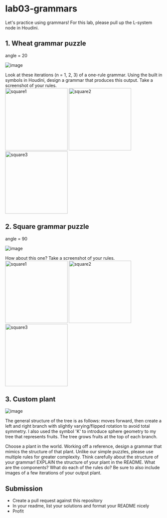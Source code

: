 # lab03-grammars
Let's practice using grammars! For this lab, please pull up the L-system node in Houdini.

## 1. Wheat grammar puzzle
angle = 20

![image](https://github.com/user-attachments/assets/d9aa0c53-da21-4255-b688-7fa43fce1ba7)

Look at these iterations (n = 1, 2, 3) of a one-rule grammar. Using the built in symbols in Houdini, design a grammar that produces this output. Take a screenshot of your rules.\
<img width="200" alt="square1" src="https://user-images.githubusercontent.com/1758825/193949661-a3a0e1f7-7d68-4b9e-8384-d9991e1e9fd2.png">
<img width="200" alt="square2" src="https://user-images.githubusercontent.com/1758825/193949853-cf2306b3-3537-4c24-91b5-0a3083bc87c0.png">
<img width="200" alt="square3" src="https://user-images.githubusercontent.com/1758825/193949859-5e432b4b-f18d-48b5-a9e9-8d7dba255955.png">

## 2. Square grammar puzzle
angle = 90

![image](https://github.com/user-attachments/assets/ebcb944d-040c-49f8-9948-16c0a9423eea)

How about this one? Take a screenshot of your rules.\
<img width="200" alt="square1" src="https://user-images.githubusercontent.com/1758825/193949895-87cdfb43-da7c-4867-ab1b-107e1ba9d2a7.png">
<img width="200" alt="square2" src="https://user-images.githubusercontent.com/1758825/193949904-a9cdfe0f-319e-4ca8-9935-dd338217a7cf.png">
<img width="200" alt="square3" src="https://user-images.githubusercontent.com/1758825/193949910-928e5993-ce26-4681-80f8-ffeb54be4dcf.png">

## 3. Custom plant

![image](https://github.com/user-attachments/assets/ee9858d1-94c9-4183-a7b2-4d4ae8a7e5a3)

The general structure of the tree is as follows: moves forward, then create a left and right branch with slightly varying/flipped rotation to avoid total symmetry. I also used the symbol 'K' to introduce sphere geometry to my tree that represents fruits. The tree grows fruits at the top of each branch.

Choose a plant in the world. Working off a reference, design a grammar that mimics the structure of that plant. Unlike our simple puzzles, please use multiple rules for greater complexity. Think carefully about the structure of your grammar! EXPLAIN the structure of your plant in the README. What are the components? What do each of the rules do? Be sure to also include images of a few iterations of your output plant. 

## Submission
- Create a pull request against this repository
- In your readme, list your solutions and format your README nicely
- Profit
